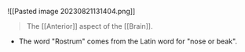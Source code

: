 ![[Pasted image 20230821131404.png]]

> The [[Anterior]] aspect of the [[Brain]].

- The word "Rostrum" comes from the Latin word for "nose or beak".